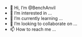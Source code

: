 - 👋 Hi, I’m @BenchAnvil
- 👀 I’m interested in ...
- 🌱 I’m currently learning ...
- 💞️ I’m looking to collaborate on ...
- 📫 How to reach me ...

<!---
BenchAnvil/BenchAnvil is a ✨ special ✨ repository because its `README.md` (this file) appears on your GitHub profile.
You can click the Preview link to take a look at your changes.
--->
